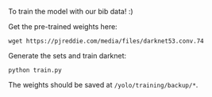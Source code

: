 To train the model with our bib data! :)

Get the pre-trained weights here:
```
wget https://pjreddie.com/media/files/darknet53.conv.74
```

Generate the sets and train darknet:
```
python train.py
```

The weights should be saved at `/yolo/training/backup/*`.